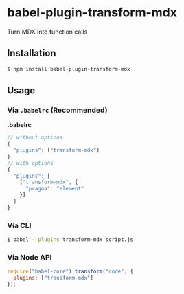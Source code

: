 # babel-plugin-transform-mdx

Turn MDX into function calls

## Installation

```sh
$ npm install babel-plugin-transform-mdx
```

## Usage

### Via `.babelrc` (Recommended)

**.babelrc**

```js
// without options
{
  "plugins": ["transform-mdx"]
}
// with options
{
  "plugins": [
    ["transform-mdx", {
      "pragma": "element"
    }]
  ]
}
```

### Via CLI

```sh
$ babel --plugins transform-mdx script.js
```

### Via Node API

```javascript
require("babel-core").transform("code", {
  plugins: ["transform-mdx"]
});
```
